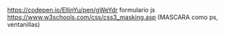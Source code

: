 https://codepen.io/EllinYu/pen/gWeYdr formulario js
https://www.w3schools.com/css/css3_masking.asp (MASCARA como ps, ventanillas)